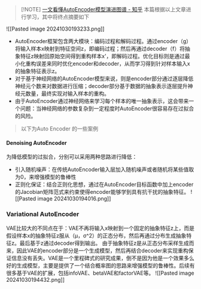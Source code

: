 > [!NOTE] [一文看懂AutoEncoder模型演进图谱 - 知乎](https://zhuanlan.zhihu.com/p/68903857)
> 本篇根据以上文章进行学习，其中将终点摘要如下


![[Pasted image 20241030193233.png]]
- AutoEncoder框架包含两大模块：编码过程和解码过程。通过encoder（g）将输入样本x映射到特征空间z，即编码过程；然后再通过decoder（f）将抽象特征z映射回原始空间得到重构样本x'，即解码过程。优化目标则是通过最小化重构误差来同时优化encoder和decoder，从而学习得到针对样本输入x的抽象特征表示z。
- 对于基于神经网络的AutoEncoder模型来说，则是encoder部分通过逐层降低神经元个数来对数据进行压缩；decoder部分基于数据的抽象表示逐层提升神经元数量，最终实现对输入样本的重构。
- 由于AutoEncoder通过神经网络来学习每个样本的唯一抽象表示，这会带来一个问题：当神经网络的参数复杂到一定程度时AutoEncoder很容易存在过拟合的风险。

> 以下为Auto Encoder 的一些案例
#### Denoising AutoEncoder
为降低模型的过拟合，分别可以采用两种思路进行降低：
- 引入随机噪声：在传统AutoEncoder输入层加入随机噪声或者随机将某些值取为0，来增强模型的鲁棒性
- 正则化保证：结合正则化思想，通过在AutoEncoder目标函数中加上encoder的Jacobian矩阵范式来约束使得encoder能够学到具有抗干扰的抽象特征。
![[Pasted image 20241030194016.png]]
### Variational AutoEncoder
VAE比较大的不同点在于：VAE不再将输入x映射到一个固定的抽象特征z上，而是假设样本x的抽象特征z服从（μ，σ^2）的正态分布，然后再通过分布生成抽象特征z。最后基于z通过decoder得到输出。
由于抽象特征z是从正态分布采样生成而来，因此VAE的encoder部分是一个生成模型，然后再结合decoder来实现重构保证信息没有丢失。VAE是一个里程碑式的研究成果，倒不是因为他是一个效果多么好的生成模型，主要是提供了一个结合概率图的思路来增强模型的鲁棒性。后续有很多基于VAE的扩展，包括infoVAE、betaVAE和factorVAE等。
![[Pasted image 20241030194432.png]]